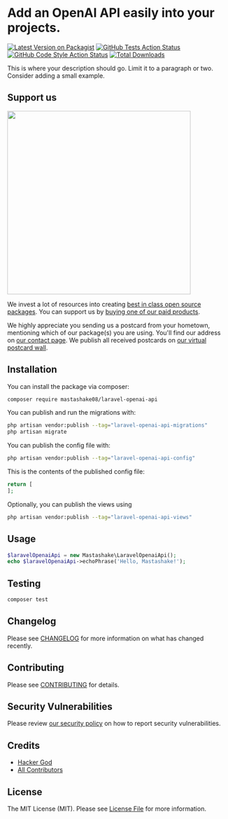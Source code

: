 # Add an OpenAI API easily into your projects.

[![Latest Version on Packagist](https://img.shields.io/packagist/v/mastashake08/laravel-openai-api.svg?style=flat-square)](https://packagist.org/packages/mastashake08/laravel-openai-api)
[![GitHub Tests Action Status](https://img.shields.io/github/actions/workflow/status/mastashake08/laravel-openai-api/run-tests.yml?branch=main&label=tests&style=flat-square)](https://github.com/mastashake08/laravel-openai-api/actions?query=workflow%3Arun-tests+branch%3Amain)
[![GitHub Code Style Action Status](https://img.shields.io/github/actions/workflow/status/mastashake08/laravel-openai-api/fix-php-code-style-issues.yml?branch=main&label=code%20style&style=flat-square)](https://github.com/mastashake08/laravel-openai-api/actions?query=workflow%3A"Fix+PHP+code+style+issues"+branch%3Amain)
[![Total Downloads](https://img.shields.io/packagist/dt/mastashake08/laravel-openai-api.svg?style=flat-square)](https://packagist.org/packages/mastashake08/laravel-openai-api)

This is where your description should go. Limit it to a paragraph or two. Consider adding a small example.

## Support us

[<img src="https://github-ads.s3.eu-central-1.amazonaws.com/laravel-openai-api.jpg?t=1" width="419px" />](https://spatie.be/github-ad-click/laravel-openai-api)

We invest a lot of resources into creating [best in class open source packages](https://spatie.be/open-source). You can support us by [buying one of our paid products](https://spatie.be/open-source/support-us).

We highly appreciate you sending us a postcard from your hometown, mentioning which of our package(s) you are using. You'll find our address on [our contact page](https://spatie.be/about-us). We publish all received postcards on [our virtual postcard wall](https://spatie.be/open-source/postcards).

## Installation

You can install the package via composer:

```bash
composer require mastashake08/laravel-openai-api
```

You can publish and run the migrations with:

```bash
php artisan vendor:publish --tag="laravel-openai-api-migrations"
php artisan migrate
```

You can publish the config file with:

```bash
php artisan vendor:publish --tag="laravel-openai-api-config"
```

This is the contents of the published config file:

```php
return [
];
```

Optionally, you can publish the views using

```bash
php artisan vendor:publish --tag="laravel-openai-api-views"
```

## Usage

```php
$laravelOpenaiApi = new Mastashake\LaravelOpenaiApi();
echo $laravelOpenaiApi->echoPhrase('Hello, Mastashake!');
```

## Testing

```bash
composer test
```

## Changelog

Please see [CHANGELOG](CHANGELOG.md) for more information on what has changed recently.

## Contributing

Please see [CONTRIBUTING](CONTRIBUTING.md) for details.

## Security Vulnerabilities

Please review [our security policy](../../security/policy) on how to report security vulnerabilities.

## Credits

- [Hacker God](https://github.com/mastashake08)
- [All Contributors](../../contributors)

## License

The MIT License (MIT). Please see [License File](LICENSE.md) for more information.
